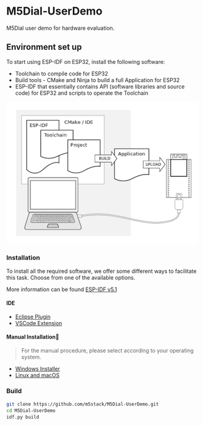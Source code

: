 # M5Dial-UserDemo
M5Dial user demo for hardware evaluation.

## Environment set up

To start using ESP-IDF on ESP32, install the following software:

* Toolchain to compile code for ESP32
* Build tools - CMake and Ninja to build a full Application for ESP32
* ESP-IDF that essentially contains API (software libraries and source code) for ESP32 and scripts to operate the Toolchain

![What you need to know](./assets/images/what-you-need.png)

### Installation

To install all the required software, we offer some different ways to facilitate this task. Choose from one of the available options.

More information can be found [ESP-IDF v5.1](https://docs.espressif.com/projects/esp-idf/en/release-v5.1/esp32/index.html)

#### IDE

* [Eclipse Plugin](https://github.com/espressif/idf-eclipse-plugin/blob/master/README.md)
* [VSCode Extension](https://github.com/espressif/vscode-esp-idf-extension/blob/master/docs/tutorial/install.md)

#### Manual Installation

> For the manual procedure, please select according to your operating system.

* [Windows Installer](https://docs.espressif.com/projects/esp-idf/en/release-v5.1/esp32/get-started/windows-setup.html)
* [Linux and macOS](https://docs.espressif.com/projects/esp-idf/en/release-v5.1/esp32/get-started/linux-macos-setup.html)

### Build

```bash
git clone https://github.com/m5stack/M5Dial-UserDemo.git
cd M5Dial-UserDemo
idf.py build
```